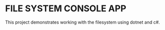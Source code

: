 
# FILE SYSTEM CONSOLE APP
This project demonstrates working with the filesystem using dotnet and c#. 

